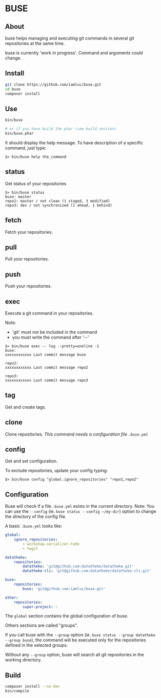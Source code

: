 BUSE
====

About
-----
buse helps managing and executing git commands in several git repositories at the same time.

buse is currently 'work in progress'. Command and arguments could change.

Install
-------

```sh
git clone https://github.com/iamluc/buse.git
cd buse
composer install
```

Use
---

```sh
bin/buse

# or if you have build the phar (see build section)
bin/buse.phar
```

It should display the help message.
To have description of a specific command, just type:
```
$> bin/buse help the_command
```

## status

Get status of your repositories

```
$> bin/buse status
buse: master                                                                                                                     
repo2: master / not clean (1 staged, 3 modified)
repo3: dev / not synchronized (1 ahead, 1 behind)
```

## fetch

Fetch your repositories.

## pull

Pull your repositories.

## push

Push your repositories.

## exec

Execute a git command in your repositories.

Note:
- 'git' must not be included in the command
- you must write the command after '--'

```
$> bin/buse exec -- log --pretty=oneline -1
buse:
xxxxxxxxxxxx Last commit message buse

repo2:
xxxxxxxxxxxx Last commit message repo2

repo3:
xxxxxxxxxxxx Last commit message repo3
```

## tag

Get and create tags.

## clone

Clone repositories. *This command needs a configuration file `.buse.yml`*

## config

Get and set configuration.

To exclude repositories, update your config typing:

```
$> bin/buse config "global.ignore_repositories" "repo1,repo2"
```

Configuration
-------------

Buse will check if a file `.buse.yml` exists in the current directory.
Note: You can use the `--config` (ie. `buse status --config ~/my-dir`) option to change the directory of the config file.

A basic `.buse.yml` looks like:
```yaml
global:
    ignore_repositories:
        - workshop-serializer-todo
        - twgit

datatheke:
    repositories:
        datatheke: 'git@github.com:datatheke/datatheke.git'
        datatheke-cli: 'git@github.com:datatheke/datatheke-cli.git'

buse:
    repositories:
        buse: 'git@github.com:iamluc/buse.git'

other:
    repositories:
        super-project: ~
```

The `global` section contains the global configuration of buse.

Others sections are called "groups".

If you call buse with the `--group` option (ie. `buse status --group datatheke --group buse`),
the command will be executed only for the repositories defined in the selected groups.

Without any `--group` option, buse will search all git repositories in the working directory.

Build
-----

```sh
composer install --no-dev
bin/compile
```
